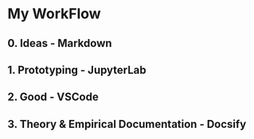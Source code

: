 # My WorkFlow

## 0. Ideas - Markdown

## 1. Prototyping - JupyterLab

## 2. Good - VSCode

## 3. Theory & Empirical Documentation - Docsify